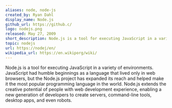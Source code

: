 ```yaml
---
aliases: node, node-js
created_by: Ryan Dahl
display_name: Node.js
github_url: https://github.c/
logo: nodejs.png
released: May 27, 2009
short_description: Node.js is a tool for executing JavaScript in a variety of environments.
topic: nodejs
url: https://nodej/en/
wikipedia_url: https://en.wikiporg/wiki/
---
```


Node.js is a tool for executing JavaScript in a variety of environments. JavaScript had humble beginnings as a language that lived only in web browsers, but the Node.js project has expanded its reach and helped make it the most  popular programming language in the world. Node.js extends the creative potential of people with web development experience, enabling a new generation  of developers to create servers, command-line tools, desktop apps, and even robots.
